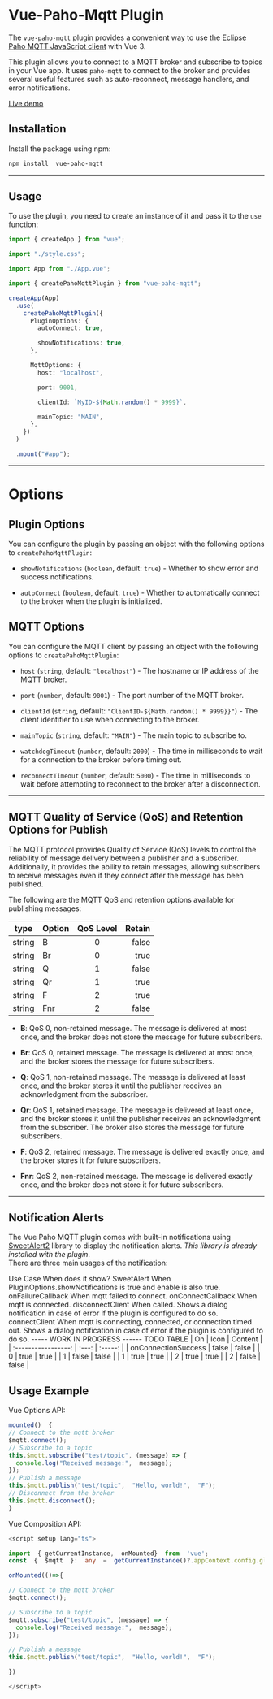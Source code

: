 # Vue-Paho-Mqtt Plugin

The `vue-paho-mqtt` plugin provides a convenient way to use the [Eclipse Paho MQTT JavaScript client](https://www.eclipse.org/paho/clients/js/) with Vue 3.

This plugin allows you to connect to a MQTT broker and subscribe to topics in your Vue app. It uses `paho-mqtt` to connect to the broker and provides several useful features such as auto-reconnect, message handlers, and error notifications.

[Live demo](https://kaandesu.github.io/vue-paho-mqtt)

## Installation

Install the package using npm:

```bash
npm install  vue-paho-mqtt
```

---

## Usage

To use the plugin, you need to create an instance of it and pass it to the `use` function:

```typescript
import { createApp } from "vue";

import "./style.css";

import App from "./App.vue";

import { createPahoMqttPlugin } from "vue-paho-mqtt";

createApp(App)
  .use(
    createPahoMqttPlugin({
      PluginOptions: {
        autoConnect: true,

        showNotifications: true,
      },

      MqttOptions: {
        host: "localhost",

        port: 9001,

        clientId: `MyID-${Math.random() * 9999}`,

        mainTopic: "MAIN",
      },
    })
  )

  .mount("#app");
```

---

# Options

## Plugin Options

You can configure the plugin by passing an object with the following options to `createPahoMqttPlugin`:

- `showNotifications` (`boolean`, default: `true`) - Whether to show error and success notifications.

- `autoConnect` (`boolean`, default: `true`) - Whether to automatically connect to the broker when the plugin is initialized.

## MQTT Options

You can configure the MQTT client by passing an object with the following options to `createPahoMqttPlugin`:

- `host` (`string`, default: `"localhost"`) - The hostname or IP address of the MQTT broker.

- `port` (`number`, default: `9001`) - The port number of the MQTT broker.

- `clientId` (`string`, default: `"ClientID-${Math.random() * 9999}}"`) - The client identifier to use when connecting to the broker.

- `mainTopic` (`string`, default: `"MAIN"`) - The main topic to subscribe to.

- `watchdogTimeout` (`number`, default: `2000`) - The time in milliseconds to wait for a connection to the broker before timing out.

- `reconnectTimeout` (`number`, default: `5000`) - The time in milliseconds to wait before attempting to reconnect to the broker after a disconnection.

---

## MQTT Quality of Service (QoS) and Retention Options for Publish

The MQTT protocol provides Quality of Service (QoS) levels to control the reliability of message delivery between a publisher and a subscriber. Additionally, it provides the ability to retain messages, allowing subscribers to receive messages even if they connect after the message has been published.

The following are the MQTT QoS and retention options available for publishing messages:

| type   | Option | QoS Level | Retain |
| ------ | ------ | :-------: | -----: |
| string | B      |     0     |  false |
| string | Br     |     0     |   true |
| string | Q      |     1     |  false |
| string | Qr     |     1     |   true |
| string | F      |     2     |   true |
| string | Fnr    |     2     |  false |

- **B**: QoS 0, non-retained message. The message is delivered at most once, and the broker does not store the message for future subscribers.

- **Br**: QoS 0, retained message. The message is delivered at most once, and the broker stores the message for future subscribers.

- **Q**: QoS 1, non-retained message. The message is delivered at least once, and the broker stores it until the publisher receives an acknowledgment from the subscriber.

- **Qr**: QoS 1, retained message. The message is delivered at least once, and the broker stores it until the publisher receives an acknowledgment from the subscriber. The broker also stores the message for future subscribers.

- **F**: QoS 2, retained message. The message is delivered exactly once, and the broker stores it for future subscribers.

- **Fnr**: QoS 2, non-retained message. The message is delivered exactly once, and the broker does not store it for future subscribers.

---

## Notification Alerts

The Vue Paho MQTT plugin comes with built-in notifications using [SweetAlert2](https://sweetalert2.github.io/) library to display the notification alerts. _This library is already installed with the plugin_. <br>
There are three main usages of the notification:

Use Case When does it show?
SweetAlert When PluginOptions.showNotifications is true and enable is also true.
onFailureCallback When mqtt failed to connect.
onConnectCallback When mqtt is connected.
disconnectClient When called. Shows a dialog notification in case of error if the plugin is configured to do so.
connectClient When mqtt is connecting, connected, or connection timed out. Shows a dialog notification in case of error if the plugin is configured to do so.
----- WORK IN PROGRESS ------ TODO TABLE
| On | Icon | Content |
| :-----------------: | :---: | :-----: |
| onConnectionSuccess | false | false |
| 0 | true | true |
| 1 | false | false |
| 1 | true | true |
| 2 | true | true |
| 2 | false | false |

## Usage Example

Vue Options API:

```typescript
mounted()  {
// Connect to the mqtt broker
$mqtt.connect();
// Subscribe to a topic
this.$mqtt.subscribe("test/topic", (message) => {
  console.log("Received message:",  message);
});
// Publish a message
this.$mqtt.publish("test/topic",  "Hello, world!",  "F");
// Disconnect from the broker
this.$mqtt.disconnect();
}
```

Vue Composition API:

```typescript
<script setup lang="ts">

import  { getCurrentInstance,  onMounted}  from  'vue';
const  {  $mqtt  }:  any  =  getCurrentInstance()?.appContext.config.globalProperties;

onMounted(()=>{

// Connect to the mqtt broker
$mqtt.connect();

// Subscribe to a topic
$mqtt.subscribe("test/topic", (message) => {
  console.log("Received message:",  message);
});

// Publish a message
this.$mqtt.publish("test/topic",  "Hello, world!",  "F");

})

</script>

```
